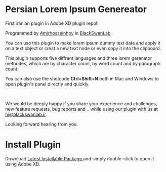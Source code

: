 Persian Lorem Ipsum Genereator
==============================

First iranian plugin in Adobe XD plugin repo!!

Programmed by [Amirhosseinhpv](https://amirhosseinhpv.ir/) in [BlackSwanLab](https://blackswanlab.ir/)

You can use this plugin to make lorem ipsum dummy text data and apply it on a
text object or creat a new text node or even copy it into the clipboard.

This plugin supports five diffrent languages and three lorem gerenator methodes,
which are by character count, by word count and by paragraph count.

You can also use the shotcode **Ctrl+Shift+N** both in Mac and Windows to open
plugin's panel directly and quickly.

 

We would be deeply happy if you share your experience and challenges, new
feature requests, bug reports and .. while using our plugin with us at
hi@blackswanlab.ir.

Looking forward hearing from you.

Install Plugin
==============================
Download [Latest Installable Package ](https://github.com/amirhosseinhpv/adobe-xd-lorem-saz/releases) and simply double-click to open it using Adobe XD.
